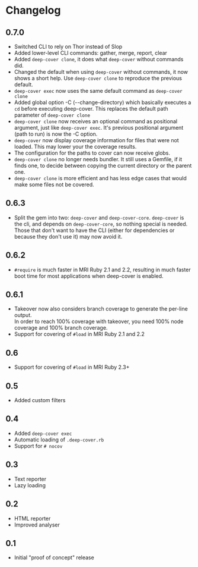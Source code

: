 # Changelog

## 0.7.0

* Switched CLI to rely on Thor instead of Slop
* Added lower-level CLI commands: gather, merge, report, clear
* Added `deep-cover clone`, it does what `deep-cover` without commands did.
* Changed the default when using `deep-cover` without commands, it now shows a short help.
  Use `deep-cover clone` to reproduce the previous default.
* `deep-cover exec` now uses the same default command as `deep-cover clone`
* Added global option -C (--change-directory) which basically executes a `cd` before executing deep-cover.
  This replaces the default path parameter of `deep-cover clone`
* `deep-cover clone` now receives an optional command as positional argument, just like `deep-cover exec`.
  It's previous positional argument (path to run) is now the -C option.
* `deep-cover` now display coverage information for files that were not loaded. This may lower your the coverage results.
* The configuration for the paths to cover can now receive globs.
* `deep-cover clone` no longer needs bundler. It still uses a Gemfile, if it finds one, to decide between
  copying the current directory or the parent one.
* `deep-cover clone` is more efficient and has less edge cases that would make some files not be covered.

## 0.6.3

* Split the gem into two: `deep-cover` and `deep-cover-core`.
  `deep-cover` is the cli, and depends on `deep-cover-core`, so nothing special is needed.
  Those that don't want to have the CLI (either for dependencies or because they don't use it)
  may now avoid it.

## 0.6.2

* `#require` is much faster in MRI Ruby 2.1 and 2.2, resulting in much faster boot time for most applications when deep-cover is enabled.

## 0.6.1

* Takeover now also considers branch coverage to generate the per-line output.  
  In order to reach 100% coverage with takeover, you need 100% node coverage and 100% branch coverage.
* Support for covering of `#load` in MRI Ruby 2.1 and 2.2

## 0.6

* Support for covering of `#load` in MRI Ruby 2.3+

## 0.5

* Added custom filters

## 0.4

* Added `deep-cover exec`
* Automatic loading of `.deep-cover.rb`
* Support for `# nocov`

## 0.3

* Text reporter
* Lazy loading

## 0.2

* HTML reporter
* Improved analyser

## 0.1

* Initial "proof of concept" release
